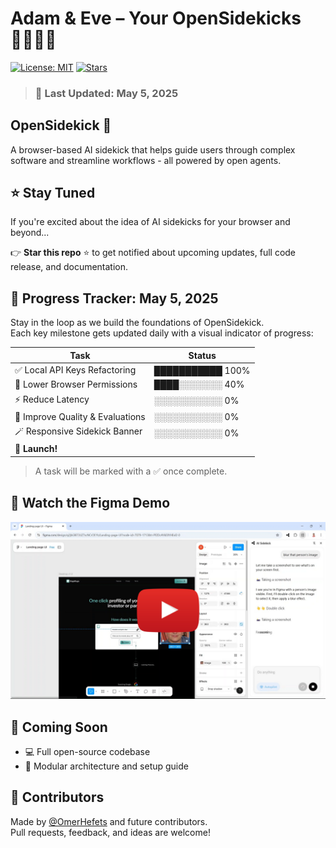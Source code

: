 # Adam & Eve – Your OpenSidekicks 🧑‍💻👩‍💻

[![License: MIT](https://img.shields.io/badge/License-MIT-yellow.svg)](LICENSE)
[![Stars](https://img.shields.io/github/stars/OmerHefets/opensidekick?style=social)](https://github.com/OmerHefets/opensidekick/stargazers)

> ### 📅 Last Updated: **May 5, 2025**

## OpenSidekick 🤖

A browser-based AI sidekick that helps guide users through complex software and streamline workflows - all powered by open agents.

## ⭐ Stay Tuned

If you're excited about the idea of AI sidekicks for your browser and beyond...

👉 **Star this repo** ⭐ to get notified about upcoming updates, full code release, and documentation.

## 📅 Progress Tracker: May 5, 2025

Stay in the loop as we build the foundations of OpenSidekick.  
Each key milestone gets updated daily with a visual indicator of progress:

| Task                             | Status           |
| -------------------------------- | ---------------- |
| ✅ Local API Keys Refactoring    | ███████████ 100% |
| 🔐 Lower Browser Permissions     | ████░░░░░░░ 40%  |
| ⚡ Reduce Latency                | ░░░░░░░░░░░ 0%   |
| 🎯 Improve Quality & Evaluations | ░░░░░░░░░░░ 0%   |
| 🪄 Responsive Sidekick Banner    | ░░░░░░░░░░░ 0%   |
| 🚀 **Launch!**                   |                  |

> A task will be marked with a ✅ once complete.

## 🧪 Watch the Figma Demo

<a href="https://www.youtube.com/watch?v=LS9C48c9mm8">
  <img src="assets/figma-thumbnail.png" alt="Watch the demo" width="600"/>
</a>

## 📢 Coming Soon

-   💻 Full open-source codebase
-   🧱 Modular architecture and setup guide

## 👥 Contributors

Made by [@OmerHefets](https://github.com/OmerHefets) and future contributors.  
Pull requests, feedback, and ideas are welcome!
